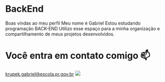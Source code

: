 # BackEnd
Boas vindas ao meu perfil
Meu nome é Gabriel
Estou estudando programação BACK-END
Utilizo esse espaço para a minha organização e compartilhamento de meus projetos desenvolvidos.
# Você entra em contato comigo 📫
krupek.gabriel@escola.pr.gov.br
![](https://media1.tenor.com/m/qzc9bkg5RNcAAAAC/but-why-tho.gif)
